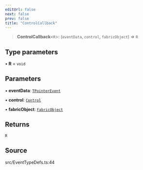 ```yaml
---
editUrl: false
next: false
prev: false
title: "ControlCallback"
---
```


> **ControlCallback**\<`R`\>: (`eventData`, `control`, `fabricObject`) => `R`

## Type parameters

• **R** = `void`

## Parameters

• **eventData**: [`TPointerEvent`](TPointerEvent.md)

• **control**: [`Control`](../classes/Control.md)

• **fabricObject**: [`FabricObject`](../classes/FabricObject.md)

## Returns

`R`

## Source

src/EventTypeDefs.ts:44
